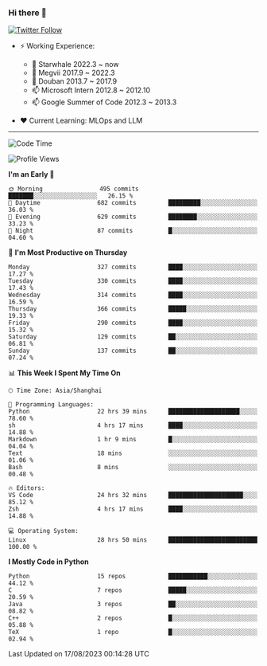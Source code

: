 ### Hi there 👋

[![Twitter Follow](https://img.shields.io/twitter/follow/tianweidut?style=social)](https://twitter.com/tianweidut)

- ⚡ Working Experience:
  - 🔭 Starwhale 2022.3 ~ now
  - 🌱 Megvii 2017.9 ~ 2022.3
  - 🌱 Douban 2013.7 ~ 2017.9
  - 📫 Microsoft Intern 2012.8 ~ 2012.10
  - 📫 Google Summer of Code 2012.3 ~ 2013.3

- ❤️ Current Learning: MLOps and LLM

---
<!--START_SECTION:waka-->
![Code Time](http://img.shields.io/badge/Code%20Time-4%2C400%20hrs%2053%20mins-blue)

![Profile Views](http://img.shields.io/badge/Profile%20Views-11-blue)

**I'm an Early 🐤** 

```text
🌞 Morning                495 commits         ███████░░░░░░░░░░░░░░░░░░   26.15 % 
🌆 Daytime                682 commits         █████████░░░░░░░░░░░░░░░░   36.03 % 
🌃 Evening                629 commits         ████████░░░░░░░░░░░░░░░░░   33.23 % 
🌙 Night                  87 commits          █░░░░░░░░░░░░░░░░░░░░░░░░   04.60 % 
```
📅 **I'm Most Productive on Thursday** 

```text
Monday                   327 commits         ████░░░░░░░░░░░░░░░░░░░░░   17.27 % 
Tuesday                  330 commits         ████░░░░░░░░░░░░░░░░░░░░░   17.43 % 
Wednesday                314 commits         ████░░░░░░░░░░░░░░░░░░░░░   16.59 % 
Thursday                 366 commits         █████░░░░░░░░░░░░░░░░░░░░   19.33 % 
Friday                   290 commits         ████░░░░░░░░░░░░░░░░░░░░░   15.32 % 
Saturday                 129 commits         ██░░░░░░░░░░░░░░░░░░░░░░░   06.81 % 
Sunday                   137 commits         ██░░░░░░░░░░░░░░░░░░░░░░░   07.24 % 
```


📊 **This Week I Spent My Time On** 

```text
🕑︎ Time Zone: Asia/Shanghai

💬 Programming Languages: 
Python                   22 hrs 39 mins      ████████████████████░░░░░   78.60 % 
sh                       4 hrs 17 mins       ████░░░░░░░░░░░░░░░░░░░░░   14.88 % 
Markdown                 1 hr 9 mins         █░░░░░░░░░░░░░░░░░░░░░░░░   04.04 % 
Text                     18 mins             ░░░░░░░░░░░░░░░░░░░░░░░░░   01.06 % 
Bash                     8 mins              ░░░░░░░░░░░░░░░░░░░░░░░░░   00.48 % 

🔥 Editors: 
VS Code                  24 hrs 32 mins      █████████████████████░░░░   85.12 % 
Zsh                      4 hrs 17 mins       ████░░░░░░░░░░░░░░░░░░░░░   14.88 % 

💻 Operating System: 
Linux                    28 hrs 50 mins      █████████████████████████   100.00 % 
```

**I Mostly Code in Python** 

```text
Python                   15 repos            ███████████░░░░░░░░░░░░░░   44.12 % 
C                        7 repos             █████░░░░░░░░░░░░░░░░░░░░   20.59 % 
Java                     3 repos             ██░░░░░░░░░░░░░░░░░░░░░░░   08.82 % 
C++                      2 repos             █░░░░░░░░░░░░░░░░░░░░░░░░   05.88 % 
TeX                      1 repo              █░░░░░░░░░░░░░░░░░░░░░░░░   02.94 % 
```




 Last Updated on 17/08/2023 00:14:28 UTC
<!--END_SECTION:waka-->
